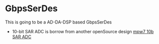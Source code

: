 # GbpsSerDes
This is going to be a AD-DA-DSP based GbpsSerDes
- 10-bit SAR ADC is borrow from another openSource design [mpw7 10b SAR ADC](https://github.com/chrische-xx/mpw6)
